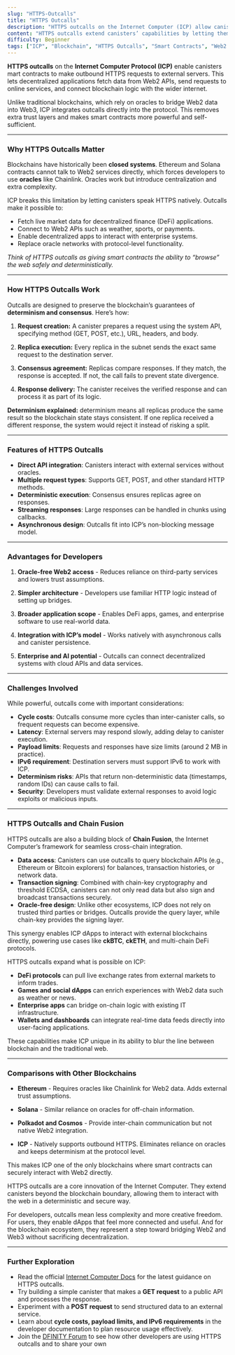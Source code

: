 ```yaml
---
slug: "HTTPS-Outcalls"
title: "HTTPS Outcalls"
description: "HTTPS outcalls on the Internet Computer (ICP) allow canisters to make outbound HTTP requests to external APIs and services while preserving determinism and consensus. This enables blockchain applications to interact with Web2 directly, without third-party oracles."
content: "HTTPS outcalls extend canisters’ capabilities by letting them fetch and send data across the web, creating new possibilities for DeFi, enterprise apps, and decentralized services."
difficulty: Beginner
tags: ["ICP", "Blockchain", "HTTPS Outcalls", "Smart Contracts", "Web2 Integration"]
---
```


**HTTPS outcalls** on the **Internet Computer Protocol (ICP)** enable canisters mart contracts to make outbound HTTPS requests to external servers. This lets decentralized applications fetch data from Web2 APIs, send requests to online services, and connect blockchain logic with the wider internet.  

Unlike traditional blockchains, which rely on oracles to bridge Web2 data into Web3, ICP integrates outcalls directly into the protocol. This removes extra trust layers and makes smart contracts more powerful and self-sufficient.

---

### Why HTTPS Outcalls Matter

Blockchains have historically been **closed systems**. Ethereum and Solana contracts cannot talk to Web2 services directly, which forces developers to use **oracles** like Chainlink. Oracles work but introduce centralization and extra complexity.  

ICP breaks this limitation by letting canisters speak HTTPS natively. Outcalls make it possible to:  

- Fetch live market data for decentralized finance (DeFi) applications.  
- Connect to Web2 APIs such as weather, sports, or payments.  
- Enable decentralized apps to interact with enterprise systems.  
- Replace oracle networks with protocol-level functionality.  

*Think of HTTPS outcalls as giving smart contracts the ability to “browse” the web safely and deterministically.*  

---

### How HTTPS Outcalls Work

Outcalls are designed to preserve the blockchain’s guarantees of **determinism and consensus**. Here’s how:  

1. **Request creation:** A canister prepares a request using the system API, specifying method (GET, POST, etc.), URL, headers, and body.  

2. **Replica execution:** Every replica in the subnet sends the exact same request to the destination server.  

3. **Consensus agreement:** Replicas compare responses. If they match, the response is accepted. If not, the call fails to prevent state divergence.  

4. **Response delivery:**  The canister receives the verified response and can process it as part of its logic.  

**Determinism explained:** determinism means all replicas produce the same result so the blockchain state stays consistent. If one replica received a different response, the system would reject it instead of risking a split.  

---

### Features of HTTPS Outcalls

- **Direct API integration**: Canisters interact with external services without oracles.  
- **Multiple request types**: Supports GET, POST, and other standard HTTP methods.  
- **Deterministic execution**: Consensus ensures replicas agree on responses.  
- **Streaming responses**: Large responses can be handled in chunks using callbacks.  
- **Asynchronous design**: Outcalls fit into ICP’s non-blocking message model.  

---

### Advantages for Developers

1. **Oracle-free Web2 access** - Reduces reliance on third-party services and lowers trust assumptions.  

2. **Simpler architecture** - Developers use familiar HTTP logic instead of setting up bridges.  

3. **Broader application scope** - Enables DeFi apps, games, and enterprise software to use real-world data.  

4. **Integration with ICP’s model** - Works natively with asynchronous calls and canister persistence.  

5. **Enterprise and AI potential** - Outcalls can connect decentralized systems with cloud APIs and data services.  

---

### Challenges Involved 

While powerful, outcalls come with important considerations:  

- **Cycle costs**: Outcalls consume more cycles than inter-canister calls, so frequent requests can become expensive.  
- **Latency**: External servers may respond slowly, adding delay to canister execution.  
- **Payload limits**: Requests and responses have size limits (around 2 MB in practice).  
- **IPv6 requirement**: Destination servers must support IPv6 to work with ICP.  
- **Determinism risks**: APIs that return non-deterministic data (timestamps, random IDs) can cause calls to fail.  
- **Security**: Developers must validate external responses to avoid logic exploits or malicious inputs.  

---

### HTTPS Outcalls and Chain Fusion

HTTPS outcalls are also a building block of **Chain Fusion**, the Internet Computer’s framework for seamless cross-chain integration.  

- **Data access**: Canisters can use outcalls to query blockchain APIs (e.g., Ethereum or Bitcoin explorers) for balances, transaction histories, or network data.  
- **Transaction signing**: Combined with chain-key cryptography and threshold ECDSA, canisters can not only read data but also sign and broadcast transactions securely.  
- **Oracle-free design**: Unlike other ecosystems, ICP does not rely on trusted third parties or bridges. Outcalls provide the query layer, while chain-key provides the signing layer.  

This synergy enables ICP dApps to interact with external blockchains directly, powering use cases like **ckBTC**, **ckETH**, and multi-chain DeFi protocols.

HTTPS outcalls expand what is possible on ICP:  

- **DeFi protocols** can pull live exchange rates from external markets to inform trades.  
- **Games and social dApps** can enrich experiences with Web2 data such as weather or news.  
- **Enterprise apps** can bridge on-chain logic with existing IT infrastructure.  
- **Wallets and dashboards** can integrate real-time data feeds directly into user-facing applications.  

These capabilities make ICP unique in its ability to blur the line between blockchain and the traditional web.  

---

### Comparisons with Other Blockchains

- **Ethereum** - Requires oracles like Chainlink for Web2 data. Adds external trust assumptions.  

- **Solana** - Similar reliance on oracles for off-chain information.  

- **Polkadot and Cosmos** - Provide inter-chain communication but not native Web2 integration.  

- **ICP**  - Natively supports outbound HTTPS. Eliminates reliance on oracles and keeps determinism at the protocol level.  

This makes ICP one of the only blockchains where smart contracts can securely interact with Web2 directly.  

HTTPS outcalls are a core innovation of the Internet Computer. They extend canisters beyond the blockchain boundary, allowing them to interact with the web in a deterministic and secure way.  

For developers, outcalls mean less complexity and more creative freedom. For users, they enable dApps that feel more connected and useful. And for the blockchain ecosystem, they represent a step toward bridging Web2 and Web3 without sacrificing decentralization.  

---

### Further Exploration

- Read the official [Internet Computer Docs](https://internetcomputer.org/docs/) for the latest guidance on HTTPS outcalls.  
- Try building a simple canister that makes a **GET request** to a public API and processes the response.  
- Experiment with a **POST request** to send structured data to an external service.  
- Learn about **cycle costs, payload limits, and IPv6 requirements** in the developer documentation to plan resource usage effectively.  
- Join the [DFINITY Forum](https://forum.dfinity.org/) to see how other developers are using HTTPS outcalls and to share your own
